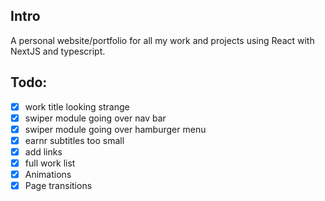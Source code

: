 ## Intro
A personal website/portfolio for all my work and projects using React with NextJS and typescript.

## Todo:
- [x] work title looking strange
- [x] swiper module going over nav bar
- [x] swiper module going over hamburger menu
- [x] earnr subtitles too small
- [x] add links
- [x] full work list
- [x] Animations
- [x] Page transitions

